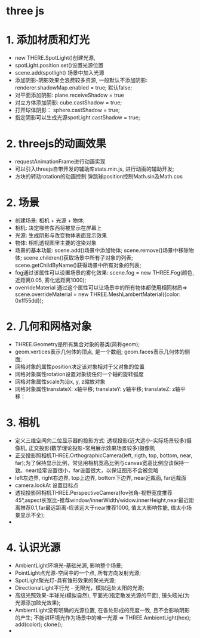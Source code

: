 

# three js

# 1. 添加材质和灯光
* new THERE.SpotLight()创建光源, 
* spotLight.position.set()设置光源位置
* scene.add(spotlight) 场景中加入光源
* 添加阴影-阴影效果会浪费较多资源, 一般默认不添加阴影: renderer.shadowMap.enabled = true; 默认false;
* 对平面添加阴影: plane.receiveShadow = true
* 对立方体添加阴影: cube.castShadow = true;
* 打开球体阴影： sphere.castShadow = true;
* 指定阴影可以生成光源spotLight.castShadow = true;

# 2. threejs的动画效果
* requestAnimationFrame进行动画实现
* 可以引入threejs自带开发的辅助库stats.min.js, 进行动画的辅助开发;
* 方块的转动rotation的动画控制  弹跳球position控制Math.sin及Math.cos

# 2. 场景
* 创建场景: 相机 + 光源 + 物体;
* 相机: 决定哪些东西将被显示在屏幕上
* 光源: 生成阴影与改变物体表面显示效果
* 物体: 相机透视图里主要的渲染对象
* 场景的基本功能: scene.add()场景中添加物体; scene.remove()场景中移除物体; scene.children()获取场景中所有子对象的列表; scene.getChildByName()获得场景中所有对象的列表;
* fog通过该属性可以设置场景的雾化效果: scene.fog = new THREE.Fog(颜色, 近距离0.05, 雾化远距离1000);
* overrideMaterial 通过这个属性可以让场景中的所有物体都使用相同材质=> scene.overrideMaterial = new THREE.MeshLambertMaterial({color: 0xff55dd}); 

# 2. 几何和网格对象
* THREE.Geometry是所有集合对象的基类(简称geom);
* geom.vertices表示几何体的顶点, 是一个数组; geom.faces表示几何体的侧面;
* 网格对象的属性position决定该对象相对于父对象的位置
* 网格对象属性rotation设置对象绕任何一个轴的旋转弧度
* 网格对象属性scale为沿x, y, z缩放对象
* 网格对象属性translateX: x轴平移; translateY: y轴平移; translateZ: z轴平移：

# 3. 相机
* 定义三维空间向二位显示器的投影方式: 透视投影(近大远小-实际场景较多)摄像机, 正交投影(数学理论投影-常用展示效果场景较多)摄像机
* 正交投影照相机THREE.OrthographicCamera(left, rigth, top, bottom, near, far);为了保持显示比例，常见用相机宽高比例与canvas宽高比例应该保持一致。near经常设置很小，far设置很大，以保证图形不会被忽略
* left左边界, right右边界, top上边界, bottom下边界, near近裁面, far远裁面
* camera.lookAt 设置目标点
* 透视投影照相机THREE.PerspectiveCamera(fov张角-视野宽度推荐45°,aspect长宽比-推荐window/innerWidth/widow.innerHeight,near最近距离推荐0.1,far最远距离-应该远大于near推荐1000, 值太大影响性能, 值太小场景显示不全);
* 

# 4. 认识光源
* AmbientLight环境光-基础光源, 影响整个场景;
* PointLight点光源-空间中的一个点, 所有方向发射光源;
* SpotLight聚光灯-具有锥形效果的聚光光源;
* DirectionalLight平行光 - 无限光，模拟远处太阳的光源;
* 高级光照效果-半球光(模拟自然), 平面光(指定散发光源的平面), 镜头眩光(为光源添加眩光效果);
* AmbientLight没有明确的光源位置, 在各处形成的亮度一致, 且不会影响阴影的产生; 不能讲环境光作为场景中的唯一光源 => THREE.AmbientLight(hex); add(color); clone();
* 



